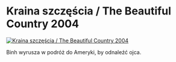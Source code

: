 Kraina szczęścia / The Beautiful Country 2004 
=============
[![Kraina szczęścia / The Beautiful Country 2004 ](http://vidos.pl/images/player.gif)](http://vidos.pl/kraina-szczescia-the-beautiful-country-2004)

 Binh wyrusza w podróż do Ameryki, by odnaleźć ojca.
